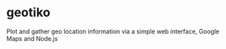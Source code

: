 geotiko
=======

Plot and gather geo location information via a simple web interface, Google Maps and Node.js